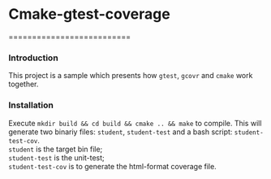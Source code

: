 # Cmake-gtest-coverage
==========================


### Introduction ###
This project is a sample which presents how `gtest`, `gcovr` and `cmake` work together.


### Installation ###
Execute `mkdir build && cd build && cmake .. && make` to compile. This will generate two binariy files: `student`, `student-test` and a bash script: `student-test-cov`.<br>
`student` is the target bin file;<br>
`student-test` is the unit-test;<br>
`student-test-cov` is to generate the html-format coverage file.
